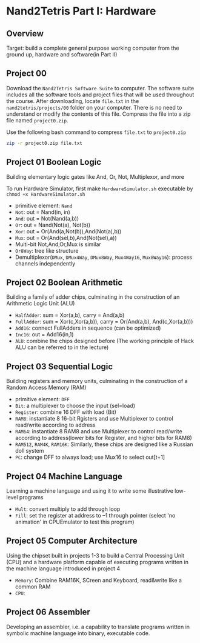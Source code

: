 # Nand2Tetris Part I: Hardware

## Overview
Target: build a complete general purpose working computer from the ground up, hardware and software(in Part II)


## Project 00

Download the `Nand2Tetris Software Suite` to computer. The software suite includes all the software tools and project files that will be used throughout the course. After downloading, locate `file.txt` in the `nand2tetris/projects/00` folder on your computer. There is no need to understand or modify the contents of this file. Compress the file into a zip file named `project0.zip`.

Use the following bash command to compress `file.txt` to `project0.zip`

```sh
zip -r project0.zip file.txt
```


## Project 01 Boolean Logic
Building elementary logic gates like And, Or, Not, Multiplexor, and more

To run Hardware Simulator, first make `HardwareSimulator.sh` executable by `chmod +x HardwareSimulator.sh`

- primitive element: `Nand`
- `Not`: out = Nand(in, in)
- `And`: out = Not(Nand(a,b))
- `Or`: out = Nand(Not(a), Not(b))
- `Xor`: out = Or(And(a,Not(b)),And(Not(a),b))
- `Mux`: out = Or(And(sel,b),And(Not(sel),a))
- Muiti-bit Not,And,Or,Mux is similar
- `Or8Way`: tree like structure
- Demultiplexor(`DMux`, `DMux4Way`, `DMux8Way`, `Mux4Way16`, `Mux8Way16`): process channels independently

## Project 02 Boolean Arithmetic
Building a family of adder chips, culminating in the construction of an Arithmetic Logic Unit (ALU)

- `HalfAdder`: sum = Xor(a,b), carry = And(a,b) 
- `FullAdder`: sum = Xor(c,Xor(a,b)), carry = Or(And(a,b), And(c,Xor(a,b)))
- `Add16`: connect FullAdders in sequence (can be optimized)
- `Inc16`: out = Add16(in,1)
- `ALU`: combine the chips designed before (The working principle of Hack ALU can be referred to in the lecture)

## Project 03 Sequential Logic
Building registers and memory units, culminating in the construction of a Random Access Memory (RAM)

- primitive element: `DFF`
- `Bit`: a multiplexer to choose the input (sel=load)
- `Register`: combine 16 DFF with load (Bit)
- `RAM8`: instantiate 8 16-bit Rgisters and use Multiplexer to control read/write according to address
- `RAM64`: instantiate 8 RAM8 and use Multiplexer to control read/write according to address(lower bits for Register, and higher bits for RAM8) 
- `RAM512`, `RAM4K`, `RAM16K`: Similarly, these chips are designed like a Russian doll system
- `PC`: change DFF to always load; use Mux16 to select out[t+1]


## Project 04 Machine Language
Learning a machine language and using it to write some illustrative low-level programs

- `Mult`: convert multiply to add through loop
- `Fill`: set the register at address to –1 through pointer (select 'no animation' in CPUEmulator to test this program)


## Project 05 Computer Architecture
Using the chipset built in projects 1-3 to build a Central Processing Unit (CPU) and a hardware platform capable of executing programs written in the machine language introduced in project 4

- `Memory`: Combine RAM16K, SCreen and Keyboard, read&write like a common RAM
- `CPU`: 

## Project 06 Assembler
Developing an assembler, i.e. a capability to translate programs written in symbolic machine language into binary, executable code.

